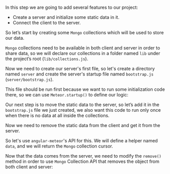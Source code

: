 In this step we are going to add several features to our project:

* Create a server and initialize some static data in it.
* Connect the client to the server.

So let’s start by creating some `Mongo` collections which will be used to store our data.

`Mongo` collections need to be available in both client and server in order to share data, so we will declare our collections in a folder named `lib` under the project’s root (`lib/collections.js`).

<diffbox tutorial="whatsapp-meteor-tutorial" step="2.1"></diffbox>

Now we need to create our server's first file, so let's create a directory named `server` and create the server's startup file named `bootstrap.js` (`server/bootstrap.js`).

This file should be run first because we want to run some initialization code there, so we can use `Meteor.startup()` to define our logic:

<diffbox tutorial="whatsapp-meteor-tutorial" step="2.2"></diffbox>

Our next step is to move the static data to the server, so let’s add it in the `bootstrap.js` file we just created, we also want this code to run only once when there is no data at all inside the collections.

<diffbox tutorial="whatsapp-meteor-tutorial" step="2.3"></diffbox>

Now we need to remove the static data from the client and get it from the server.

So let's use `angular-meteor`'s API for this. We will define a helper named `data`, and we will return the `Mongo` collection cursor.

<diffbox tutorial="whatsapp-meteor-tutorial" step="2.4"></diffbox>

Now that the data comes from the server, we need to modify the `remove()` method in order to use `Mongo` Collection API that removes the object from both client and server:

<diffbox tutorial="whatsapp-meteor-tutorial" step="2.5"></diffbox>
